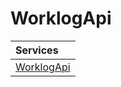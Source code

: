 # WorklogApi

| Services |
| :------- |
| [WorklogApi](https://github.com/TMExperimentals/WorklogApi/tree/main/services/worklogapi) |
